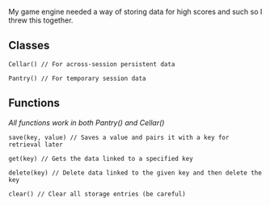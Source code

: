 My game engine needed a way of storing data for high scores and such so I threw this together.

## Classes

```
Cellar() // For across-session persistent data
```

```
Pantry() // For temporary session data  
```

## Functions
*All functions work in both Pantry() and Cellar()*

```
save(key, value) // Saves a value and pairs it with a key for retrieval later  
```

```
get(key) // Gets the data linked to a specified key  
```

```
delete(key) // Delete data linked to the given key and then delete the key  
```

```
clear() // Clear all storage entries (be careful)  
```
